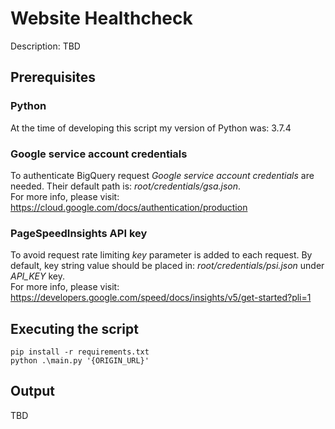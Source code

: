 # Website Healthcheck
Description: TBD

## Prerequisites

### Python
At the time of developing this script my version of Python was: 3.7.4

### Google service account credentials
To authenticate BigQuery request *Google service account credentials* are needed. Their default path is: *root/credentials/gsa.json*.<br>
For more info, please visit: https://cloud.google.com/docs/authentication/production

### PageSpeedInsights API key
To avoid request rate limiting *key* parameter is added to each request. By default, key string value should be placed in: *root/credentials/psi.json* under *API_KEY* key.<br>
For more info, please visit: https://developers.google.com/speed/docs/insights/v5/get-started?pli=1

## Executing the script
```
pip install -r requirements.txt
python .\main.py '{ORIGIN_URL}'
```

## Output
TBD